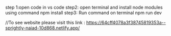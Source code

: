 step 1:open code in vs code
step2: open terminal and install node modules using command npm install
step3: Run command on terminal npm run dev

//To see website please visit this link : https://64cff4078a3f38745819353a--sprightly-naiad-10d868.netlify.app/
